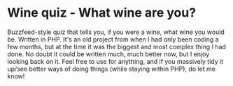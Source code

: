 # Wine quiz - What wine are you?
Buzzfeed-style quiz that tells you, if you were a wine, what wine you would be.
Written in PHP. It's an old project from when I had only been coding a few months, but at the time it was the biggest and most complex thing I had done. No doubt it could be written much, much better now, but I enjoy looking back on it.
Feel free to use for anything, and if you massively tidy it up/see better ways of doing things (while staying within PHP), do let me know!
